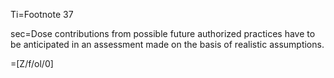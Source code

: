Ti=Footnote 37

sec=Dose contributions from possible future authorized practices have to be anticipated in an assessment made on the basis of realistic assumptions.

=[Z/f/ol/0]
